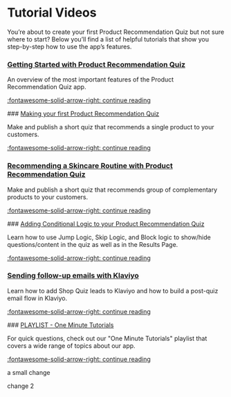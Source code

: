 # Tutorial Videos

You’re about to create your first Product Recommendation Quiz but not sure where to start? Below you’ll find a list of helpful tutorials that show you step-by-step how to use the app’s features.

### [Getting Started with Product Recommendation Quiz](getting-started.md)

An overview of the most important features of the Product Recommendation Quiz app.

[:fontawesome-solid-arrow-right: continue reading](getting-started.md)

### [Making your first Product Recommendation Quiz](making-first-quiz.md)

Make and publish a short quiz that recommends a single product to your customers.

[:fontawesome-solid-arrow-right: continue reading](making-first-quiz.md)

### [Recommending a Skincare Routine with Product Recommendation Quiz](skincare-routine.md)

Make and publish a short quiz that recommends group of complementary products to your customers.

[:fontawesome-solid-arrow-right: continue reading](skincare-routine.md)

### [Adding Conditional Logic to your Product Recommendation Quiz](conditional-logic.md)

Learn how to use Jump Logic, Skip Logic, and Block logic to show/hide questions/content in the quiz as well as in the Results Page.

[:fontawesome-solid-arrow-right: continue reading](conditional-logic.md)

### [Sending follow-up emails with Klaviyo](follow-up-emails-klaviyo.md)

Learn how to add Shop Quiz leads to Klaviyo and how to build a post-quiz email flow in Klaviyo.

[:fontawesome-solid-arrow-right: continue reading](follow-up-emails-klaviyo.md)

### [PLAYLIST - One Minute Tutorials](playlist-one-minute-tutorials.md)

For quick questions, check out our "One Minute Tutorials" playlist that covers a wide range of topics about our app.

[:fontawesome-solid-arrow-right: continue reading](playlist-one-minute-tutorials.md)

a small change

change 2

